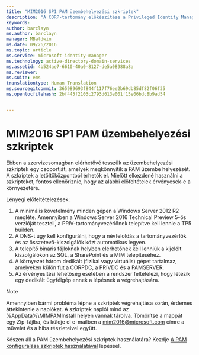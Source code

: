 ```yaml
---
title: "MIM2016 SP1 PAM üzembehelyezési szkriptek"
description: "A CORP-tartomány előkészítése a Privileged Identity Manager által szkriptek útján kezelt meglévő vagy új identitásokkal"
keywords: 
author: barclayn
ms.author: barclayn
manager: MBaldwin
ms.date: 09/26/2016
ms.topic: article
ms.service: microsoft-identity-manager
ms.technology: active-directory-domain-services
ms.assetid: 4b524ae7-6610-40a0-8127-de5a08988a8a
ms.reviewer: 
ms.suite: ems
translationtype: Human Translation
ms.sourcegitcommit: 365989693f844f117f76ee2b69db85df82f06f35
ms.openlocfilehash: 2bf445f2103c2793d613e001f15e06bdc8b9ad54


---
```


# <a name="mim2016-sp1-pam-deployment-scripts"></a>MIM2016 SP1 PAM üzembehelyezési szkriptek

Ebben a szervizcsomagban elérhetővé tesszük az üzembehelyezési szkriptek egy csoportját, amelyek megkönnyítik a PAM üzembe helyezését. A szkriptek a letöltőközpontból érhetők el. Mielőtt elkezdené használni a szkripteket, fontos ellenőriznie, hogy az alábbi előfeltételek érvényesek-e a környezetére.

Lényegi előfeltételezések:
1. A minimális követelmény minden gépen a Windows Server 2012 R2 megléte. Amennyiben a Windows Server 2016 Technical Preview 5-ös verzióját teszteli, a PRIV-tartományvezérlőnek telepítve kell lennie a TP5 builden.
2. A DNS-t úgy kell konfigurálni, hogy a névfeloldás a tartományvezérlők és az összetevő-kiszolgálók közt automatikus legyen.
3. A telepítő bináris fájloknak helyben elérhetőnek kell lenniük a kijelölt kiszolgálókon az SQL, a SharePoint és a MIM telepítéséhez.
4. A környezet három dedikált (fizikai vagy virtuális) gépet tartalmaz, amelyeken külön fut a CORPDC, a PRIVDC és a PAMSERVER.
5. Az érvényesítési lehetőség esetében a rendszer feltételezi, hogy létezik egy dedikált ügyfélgép ennek a lépésnek a végrehajtására.

>[!NOTE]
>Amennyiben bármi probléma lépne a szkriptek végrehajtása során, érdemes áttekintenie a naplókat. A szkriptek naplói mind az %AppData%\MIMPAMInstall helyen vannak tárolva. Tömörítse a mappát egy Zip-fájlba, és küldje el e-mailben a mim2016@microsoft.com címre a művelet és a hiba részleteivel együtt.

Készen áll a PAM üzembehelyezési szkriptek használatára? Kezdje [A PAM konfigurálása szkriptek használatával](/microsoft-identity-manager/pam/sp1-pam-configure-using-scripts) lépéssel.



<!--HONumber=Jan17_HO1-->


